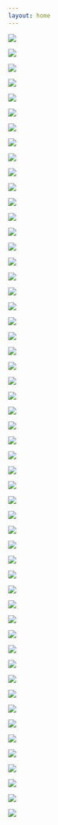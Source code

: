 ```yaml
---
layout: home
---
```


![](security10_페이지_01.png)

![](security10_페이지_02.png)

![](security10_페이지_03.png)

![](security10_페이지_04.png)

![](security10_페이지_05.png)

![](security10_페이지_06.png)

![](security10_페이지_07.png)

![](security10_페이지_08.png)

![](security10_페이지_09.png)

![](security10_페이지_10.png)

![](security10_페이지_11.png)

![](security10_페이지_12.png)

![](security10_페이지_13.png)

![](security10_페이지_14.png)

![](security10_페이지_15.png)

![](security10_페이지_16.png)

![](security10_페이지_17.png)

![](security10_페이지_18.png)

![](security10_페이지_19.png)

![](security10_페이지_20.png)

![](security10_페이지_21.png)

![](security10_페이지_22.png)

![](security10_페이지_23.png)

![](security10_페이지_24.png)

![](security10_페이지_25.png)

![](security10_페이지_26.png)

![](security10_페이지_27.png)

![](security10_페이지_28.png)

![](security10_페이지_29.png)

![](security10_페이지_30.png)

![](security10_페이지_31.png)

![](security10_페이지_32.png)

![](security10_페이지_33.png)

![](security10_페이지_34.png)

![](security10_페이지_35.png)

![](security10_페이지_36.png)

![](security10_페이지_37.png)

![](security10_페이지_38.png)

![](security10_페이지_39.png)

![](security10_페이지_40.png)

![](security10_페이지_41.png)

![](security10_페이지_42.png)

![](security10_페이지_43.png)

![](security10_페이지_44.png)

![](security10_페이지_45.png)

![](security10_페이지_46.png)

![](security10_페이지_47.png)

![](security10_페이지_48.png)

![](security10_페이지_49.png)

![](security10_페이지_50.png)

![](security10_페이지_51.png)

![](security10_페이지_52.png)

![](security10_페이지_53.png)
